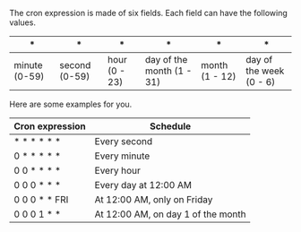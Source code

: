 The cron expression is made of six fields. Each field can have the following values.

| *             | *             | *             | *                         | *              | *                       |
|---------------|---------------|---------------|---------------------------|----------------|-------------------------|
| minute (0-59) | second (0-59) | hour (0 - 23) | day of the month (1 - 31) | month (1 - 12) | day of the week (0 - 6) |

Here are some examples for you.

| Cron expression | Schedule                            |
|-----------------|-------------------------------------|
| * * * * * *     | Every second                        |
| 0 * * * * *     | 	Every minute                       |
| 0 0 * * * *     | 	Every hour                         |
| 0 0 0 * * *     | 	Every day at 12:00 AM              |
| 0 0 0 * * FRI   | At 12:00 AM, only on Friday         |
| 0 0 0 1 * *     | 	At 12:00 AM, on day 1 of the month |
